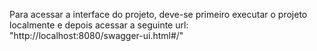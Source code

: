 Para acessar a interface do projeto, deve-se primeiro executar o projeto localmente e 
depois acessar a seguinte url: "http://localhost:8080/swagger-ui.html#/"
